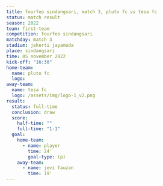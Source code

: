 ```yaml
---
title: fourfeo sindangsari, match 3, pluto fc vs tesa fc
status: match result
season: 2022
team: first-team
competition: fourfeo sindangsari
matchday: match 3
stadium: jakerti jayamuda
place: sindangsari
time: 05 november 2022
kick-off: "16:30"
home-team:
  name: pluto fc
  logo: 
away-team:
  name: tesa fc
  logo: /assets/img/logo-1_v2.png
result:
  status: full-time
  conclusion: draw
  score:
    half-time: ""
    full-time: "1-1"
  goal:
    home-team:
      - name: player
        time: 24'
        goal-type: (p)
    away-team:
      - name: jevi fauzan
        time: 19'
---
```

